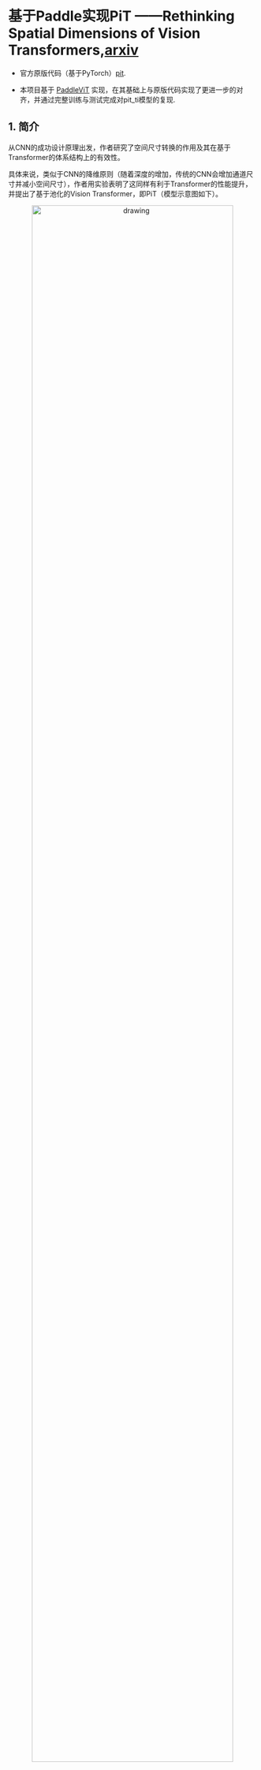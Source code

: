 # 基于Paddle实现PiT  ——Rethinking Spatial Dimensions of Vision Transformers,[arxiv](https://arxiv.org/pdf/2103.16302v2.pdf)

- 官方原版代码（基于PyTorch）[pit](https://github.com/naver-ai/pit).

- 本项目基于 [PaddleViT](https://github.com/BR-IDL/PaddleViT.git) 实现，在其基础上与原版代码实现了更进一步的对齐，并通过完整训练与测试完成对pit_ti模型的复现.

## 1. 简介

从CNN的成功设计原理出发，作者研究了空间尺寸转换的作用及其在基于Transformer的体系结构上的有效性。

具体来说，类似于CNN的降维原则（随着深度的增加，传统的CNN会增加通道尺寸并减小空间尺寸），作者用实验表明了这同样有利于Transformer的性能提升，并提出了基于池化的Vision Transformer，即PiT（模型示意图如下）。

<p align="center">
<img src="./images/pit.png" alt="drawing" width="90%" height="90%"/>
    <h4 align="center">PiT 模型示意图</h4>
</p>

## 2. 数据集和复现精度

### 数据集

原文使用的为ImageNet-1k 2012（ILSVRC2012），共1000类，训练集/测试集图片分布：1281167/50000，数据集大小为144GB。

本项目使用的为官方推荐的图片压缩过的更轻量的Light_ILSVRC2012，数据集大小为65GB。其在AI Studio上的地址为：[Light_ILSVRC2012_part_0.tar](https://aistudio.baidu.com/aistudio/datasetdetail/114241) 与 [Light_ILSVRC2012_part_1.tar](https://aistudio.baidu.com/aistudio/datasetdetail/114746)。

数据集结构（可以参照[这个脚本](https://gist.github.com/BIGBALLON/8a71d225eff18d88e469e6ea9b39cef4)下载并整理数据集）：

```
│imagenet/
├──train/
│  ├── n01440764
│  │   ├── n01440764_10026.JPEG
│  │   ├── n01440764_10027.JPEG
│  │   ├── ......
│  ├── ......
├──val/
│  ├── n01440764
│  │   ├── ILSVRC2012_val_00000293.JPEG
│  │   ├── ILSVRC2012_val_00002138.JPEG
│  │   ├── ......
│  ├── ......
```

### 复现精度

|  Model   |  目标精度Acc@1|  实现精度Acc@1|Image Size   | batch_size | Crop_pct   | epoch  |
|  ----    |  ----      |  ----     |  ----       | ----       | ----       | ----  |
| pit_ti  |  73.0       |  **72.97**     |224          |256*4GPUs         |0.9         | 300 <br> (+10 COOLDOWN)|

> 【注】上表中的实现精度在原版ILSVRC2012验证集上测试得到。
值得一提的是，本项目在Light_ILSVRC2012的验证集上的Validation Acc@1达到了**73.17**。

本项目训练得到的最佳模型参数与训练日志log均存放于[output](output)文件夹下。

### 日志文件说明

本项目通过AI Studio的脚本任务运行，中途中断了4次，因此共有5个日志文件。为了方便检阅，本人手动将log命名为`log_开始epoch-结束epoch.txt`格式。具体来说：

- `output/log_1-76.txt`：epoch1~epoch76。这一版代码定义每10个epoch保存一次模型权重，每2个epoch验证一次，同时若验证精度高于历史精度，则保存为`Best_PiT.pdparams`，因此在epoch76训练结束但还未验证的时候中断，下一次的训练只能从验证精度最高的epoch74继续训练。

- `output/log_75-142.txt`：epoch75~epoch142。从这一版代码开始，新增了每次训练之后都保存一下模型参数为`PiT-Latest.pdparams`，这样无论哪个epoch训练中断都可以继续训练啦。

- `output/log_143-225.txt`：epoch143~epoch225。

- `output/log_226-303.txt`：epoch226~epoch303。

- `output/log_304-310.txt`：epoch304~epoch310。

- `output/log_eval.txt`：使用训练得到的最好模型（epoch308）在原版ILSVRC2012验证集上验证日志。

## 3. 准备环境

推荐环境配置：

- Python>=3.6
- yaml>=0.2.5
- [PaddlePaddle](https://www.paddlepaddle.org.cn/documentation/docs/en/install/index_en.html)>=2.1.0
- [yacs](https://github.com/rbgirshick/yacs)==0.1.8
- scipy
- pyyaml

本人环境配置：

- 硬件：Tesla V100 * 4（由衷感谢百度飞桨平台提供高性能算力支持）

- [PaddlePaddle](https://www.paddlepaddle.org.cn/documentation/docs/en/install/index_en.html)==2.2.2
- Python==3.7

## 4. 快速开始

本项目现已通过脚本任务形式部署到AI Studio上，您可以选择fork下来直接运行`sh run.sh`，数据集处理等脚本均已部署好。链接：[paddle_pit](https://aistudio.baidu.com/aistudio/clusterprojectdetail/3397849)。

或者您也可以git本repo在本地运行：

### 第一步：克隆本项目

```
git clone https://github.com/hatimwen/paddle_pit.git
cd paddle_pit
```

### 第二步：修改参数

请根据实际情况，修改`scripts`路径下的脚本内容（如：gpu，数据集路径data_path，batch_size等）。

### 第三步：验证模型

多卡请运行：
```
sh scripts/run_eval_multi.sh
```

单卡请运行：
```
sh scripts/run_eval.sh
```

### 第四步：训练模型

多卡请运行：
```
sh scripts/run_train_multi.sh
```

单卡请运行：
```
sh scripts/run_train.sh
```

### 第五步：验证预测

```
python predict.py \
-pretrained='output/Best_PiT' \
-img_path='images/ILSVRC2012_val_00004506.JPEG'
```

<p align="center">
<img src="./images/ILSVRC2012_val_00004506.JPEG"/>
    <h4 align="center">验证图片（类别：藏獒， id: 244）</h4>
</p>

输出结果为:

```
class_id: 244, prob: 0.8468140959739685
```

对照ImageNet类别id（[ImageNet数据集编号对应的类别内容](https://blog.csdn.net/winycg/article/details/101722445)），可知`244`为藏獒，预测结果正确。

## 5.代码结构

```
|-- paddle_pit
    |-- output              # 日志及模型文件
    |-- configs             # 参数
        |-- pit_ti.yaml
    |-- datasets
        |-- ImageNet1K      # 数据集路径
    |-- scripts             # 运行脚本
        |-- run_train.sh
        |-- run_train_multi.sh
        |-- run_eval.sh
        |-- run_eval_multi.sh
    |-- augment.py          # 数据增强
    |-- config.py           # 最底层配置文件
    |-- datasets.py         # dataset与dataloader
    |-- droppath.py         # droppath定义
    |-- losses.py           # loss定义
    |-- main_multi_gpu.py   # 多卡训练测试代码
    |-- main_single_gpu.py  # 单卡训练测试代码
    |-- mixup.py            # mixup定义
    |-- model_ema.py        # EMA定义
    |-- pit.py              # pit模型结构定义
    |-- random_erasing.py   # random_erasing定义
    |-- regnet.py           # 教师模型定义（本项目并未对此验证，仅作保留）
    |-- transforms.py       # RandomHorizontalFlip定义
    |-- utils.py            # CosineLRScheduler及AverageMeter定义
    |-- README.md
    |-- requirements.txt
```

## 6. 参考及引用

```BibTeX
@inproceedings{heo2021pit,
    title={Rethinking Spatial Dimensions of Vision Transformers},
    author={Byeongho Heo and Sangdoo Yun and Dongyoon Han and Sanghyuk Chun and Junsuk Choe and Seong Joon Oh},
    booktitle = {International Conference on Computer Vision (ICCV)},
    year={2021},
}
```

- [pit](https://github.com/naver-ai/pit)

- [Paddle](https://github.com/paddlepaddle/paddle)

- [PaddleViT](https://github.com/BR-IDL/PaddleViT.git)

最后，非常感谢百度举办的[飞桨论文复现挑战赛（第五期）](https://aistudio.baidu.com/aistudio/competition/detail/126/0/introduction)让本人对Paddle理解更加深刻。
同时也非常感谢[朱欤老师](https://github.com/xperzy)团队用[Paddle](https://github.com/paddlepaddle/paddle)实现的[PaddleViT](https://github.com/BR-IDL/PaddleViT.git)，本项目大部分代码都是从中copy来的，而仅仅实现了其与原版代码训练步骤的进一步对齐与完整的训练过程，但本人也同样受益匪浅！:hearts:


## Contact

- Author: Hatimwen

- Email: hatimwen@163.com
